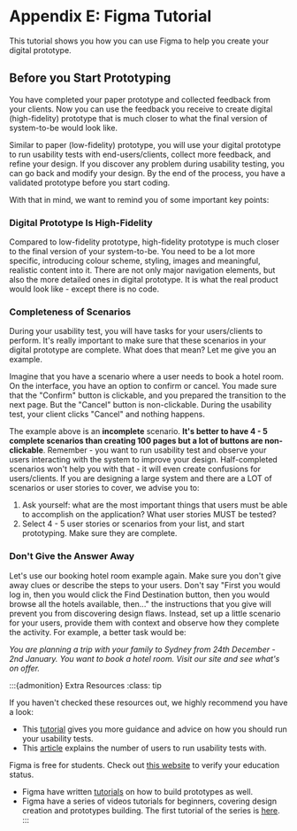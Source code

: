 # Appendix E: Figma Tutorial

This tutorial shows you how you can use Figma to help you create your digital prototype.

## Before you Start Prototyping

You have completed your paper prototype and collected feedback from your clients.  Now you can use the feedback you 
receive to create digital (high-fidelity) prototype that is much closer to what the final version of system-to-be
would look like. 

Similar to paper (low-fidelity) prototype, you will use your digital prototype to run usability tests with 
end-users/clients, collect more feedback, and refine your design. If you discover any problem during usability 
testing, you can go back and modify your design.  By the end of the process, you have a validated prototype 
before you start coding.

With that in mind, we want to remind you of some important key points:

### Digital Prototype Is High-Fidelity

Compared to low-fidelity prototype, high-fidelity prototype is much closer to the final version of your 
system-to-be. You need to be a lot more specific, introducing colour scheme, styling, images and meaningful, 
realistic content into it. There are not only major navigation elements, but also the more detailed ones in digital 
prototype. It is what the real product would look like - except there is no code. 

### Completeness of Scenarios

During your usability test, you will have tasks for your users/clients to perform. It's really important to make 
sure that these scenarios in your digital prototype are complete. What does that mean? Let me give you an example. 

Imagine that you have a scenario where a user needs to book a hotel room.  On the interface, you have an option to 
confirm or cancel. You made sure that the "Confirm" button is clickable, and you prepared the transition to the 
next page.  But the "Cancel" button is non-clickable. During the usability test, your client clicks "Cancel" 
and nothing happens.

The example above is an **incomplete** scenario. **It's better to have 4 - 5 complete scenarios than creating 100 
pages but a lot of buttons are non-clickable**.  Remember - you want to run usability test and observe your users 
interacting with the system to improve your design. Half-completed scenarios won't help you with that - it will even 
create confusions for users/clients. If you are designing a large system and there are a LOT of scenarios or user 
stories to cover, we advise you to:

1. Ask yourself: what are the most important things that users must be able to accomplish on the application? 
What user stories MUST be tested?
2. Select 4 - 5 user stories or scenarios from your list, and start prototyping. Make sure they are complete. 

### Don't Give the Answer Away

Let's use our booking hotel room example again. Make sure you don't give away clues or describe the steps to your 
users. Don't say "First you would log in, then you would click the Find Destination button, then you would browse 
all the hotels available, then..." the instructions that you give will prevent you from discovering design flaws. 
Instead, set up a little scenario for your users, provide them with context and observe how they complete the 
activity. For example, a better task would be: 

*You are planning a trip with your family to Sydney from 24th December - 2nd January. You want to book a hotel room. 
Visit our site and see what's on offer.*

:::{admonition} Extra Resources
:class: tip

If you haven't checked these resources out, we highly recommend you have a look:
- This [tutorial](https://www.nngroup.com/articles/task-scenarios-usability-testing/) gives you more guidance 
and advice on how you should run your usability tests.
- This [article](https://www.nngroup.com/articles/why-you-only-need-to-test-with-5-users/) explains the number 
of users to run usability tests with.

Figma is free for students. Check out [this website](https://www.figma.com/education/) to verify your education 
status.

- Figma have written [tutorials](https://help.figma.com/hc/en-us/sections/4403936156695-Build-prototypes) on how to build prototypes as well. 
- Figma have a series of videos tutorials for beginners, covering design creation and prototypes building. The first tutorial of the series is [here](https://www.youtube.com/watch?v=dXQ7IHkTiMM).
:::
